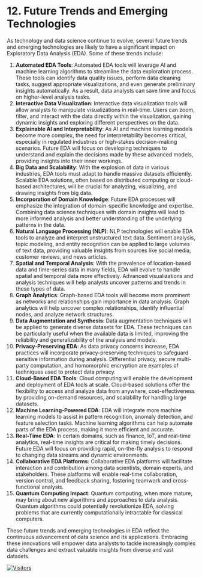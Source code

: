 # 12. Future Trends and Emerging Technologies

As technology and data science continue to evolve, several future trends and emerging technologies are likely to have a significant impact on Exploratory Data Analysis (EDA). Some of these trends include:

1. **Automated EDA Tools**: Automated EDA tools will leverage AI and machine learning algorithms to streamline the data exploration process. These tools can identify data quality issues, perform data cleaning tasks, suggest appropriate visualizations, and even generate preliminary insights automatically. As a result, data analysts can save time and focus on higher-level analysis tasks.
2. **Interactive Data Visualization**: Interactive data visualization tools will allow analysts to manipulate visualizations in real-time. Users can zoom, filter, and interact with the data directly within the visualization, gaining dynamic insights and exploring different perspectives on the data.
3. **Explainable AI and Interpretability**: As AI and machine learning models become more complex, the need for interpretability becomes critical, especially in regulated industries or high-stakes decision-making scenarios. Future EDA will focus on developing techniques to understand and explain the decisions made by these advanced models, providing insights into their inner workings.
4. **Big Data and Scalability**: With the explosion of data in various industries, EDA tools must adapt to handle massive datasets efficiently. Scalable EDA solutions, often based on distributed computing or cloud-based architectures, will be crucial for analyzing, visualizing, and drawing insights from big data.
5. **Incorporation of Domain Knowledge**: Future EDA processes will emphasize the integration of domain-specific knowledge and expertise. Combining data science techniques with domain insights will lead to more informed analysis and better understanding of the underlying patterns in the data.
6. **Natural Language Processing (NLP)**: NLP technologies will enable EDA tools to analyze and interpret unstructured text data. Sentiment analysis, topic modeling, and entity recognition can be applied to large volumes of text data, providing valuable insights from sources like social media, customer reviews, and news articles.
7. **Spatial and Temporal Analysis**: With the prevalence of location-based data and time-series data in many fields, EDA will evolve to handle spatial and temporal data more effectively. Advanced visualizations and analysis techniques will help analysts uncover patterns and trends in these types of data.
8. **Graph Analytics**: Graph-based EDA tools will become more prominent as networks and relationships gain importance in data analysis. Graph analytics will help uncover complex relationships, identify influential nodes, and analyze network structures.
9. **Data Augmentation and Synthesis**: Data augmentation techniques will be applied to generate diverse datasets for EDA. These techniques can be particularly useful when the available data is limited, improving the reliability and generalizability of the analysis and models.
10. **Privacy-Preserving EDA**: As data privacy concerns increase, EDA practices will incorporate privacy-preserving techniques to safeguard sensitive information during analysis. Differential privacy, secure multi-party computation, and homomorphic encryption are examples of techniques used to protect data privacy.
11. **Cloud-Based EDA Tools**: Cloud computing will enable the development and deployment of EDA tools at scale. Cloud-based solutions offer the flexibility to access and analyze data from anywhere, cost-effectiveness by providing on-demand resources, and scalability for handling large datasets.
12. **Machine Learning-Powered EDA**: EDA will integrate more machine learning models to assist in pattern recognition, anomaly detection, and feature selection tasks. Machine learning algorithms can help automate parts of the EDA process, making it more efficient and accurate.
13. **Real-Time EDA**: In certain domains, such as finance, IoT, and real-time analytics, real-time insights are critical for making timely decisions. Future EDA will focus on providing rapid, on-the-fly analysis to respond to changing data streams and dynamic environments.
14. **Collaborative EDA Platforms**: Collaborative EDA platforms will facilitate interaction and contribution among data scientists, domain experts, and stakeholders. These platforms will enable real-time collaboration, version control, and feedback sharing, fostering teamwork and cross-functional analysis.
15. **Quantum Computing Impact**: Quantum computing, when more mature, may bring about new algorithms and approaches to data analysis. Quantum algorithms could potentially revolutionize EDA, solving problems that are currently computationally intractable for classical computers.

These future trends and emerging technologies in EDA reflect the continuous advancement of data science and its applications. Embracing these innovations will empower data analysts to tackle increasingly complex data challenges and extract valuable insights from diverse and vast datasets.

[![Visitors](https://api.visitorbadge.io/api/visitors?path=https%3A%2F%2Fgithub.com%2Fdrshahizan\&labelColor=%23697689\&countColor=%23555555\&style=plastic)](https://visitorbadge.io/status?path=https%3A%2F%2Fgithub.com%2Fdrshahizan)
